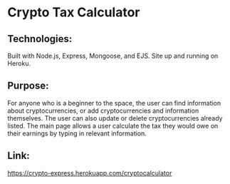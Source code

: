 # Crypto Tax Calculator

## Technologies:
Built with Node.js, Express, Mongoose, and EJS. Site up and running on Heroku.

## Purpose:
For anyone who is a beginner to the space, the user can find information about cryptocurrencies, or add cryptocurrencies and information themselves. The user can also update or delete cryptocurrencies already listed. The main page allows a user calculate the tax they would owe on their earnings by typing in relevant information.

## Link:
https://crypto-express.herokuapp.com/cryptocalculator
